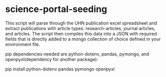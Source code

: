 # science-portal-seeding
This script will parse through the UHN publication excel spreadsheet and extract publications with article types: research-articles, journal articles, and articles. The script then compiles this data into a JSON with required fields that is directly added to a mongo collection of choice defined in your environment file.

pip dependencies needed are python-dotenv, pandas, pymongo, and openpyxl(dependency for another package):

pip install python-dotenv pandas pymongo openpyxl

